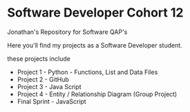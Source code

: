 # Software Developer Cohort 12
Jonathan's Repository for Software QAP's

Here you'll find my projects as a Software Developer student.

these projects include
  - Project 1 - Python - Functions, List and Data Files
  - Project 2 - GitHub
  - Project 3 - Java Script
  - Project 4 - Entity / Relationship Diagram (Group Project)
  - Final Sprint - JavaScript
